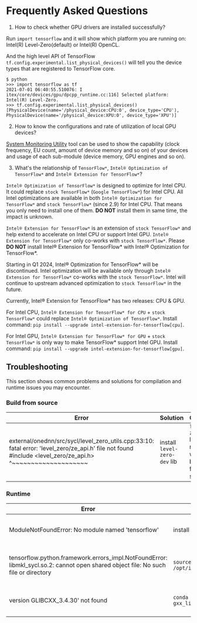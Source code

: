 # Frequently Asked Questions

1. How to check whether GPU drivers are installed successfully?

Run `import tensorflow` and it will show which platform you are running on: Intel(R) Level-Zero(default) or Intel(R) OpenCL.

And the high level API of TensorFlow `tf.config.experimental.list_physical_devices()` will tell you the device types that are registered to TensorFlow core.

```
$ python
>>> import tensorflow as tf
2021-07-01 06:40:55.510076: I itex/core/devices/gpu/dpcpp_runtime.cc:116] Selected platform: Intel(R) Level-Zero.
>>> tf.config.experimental.list_physical_devices()
[PhysicalDevice(name='/physical_device:CPU:0', device_type='CPU'), PhysicalDevice(name='/physical_device:XPU:0', device_type='XPU')]
```

   
2. How to know the configurations and rate of utilization of local GPU devices?

[System Monitoring Utility](https://github.com/intel/pti-gpu/tree/master/tools/sysmon) tool can be used to show the capability (clock frequency, EU count, amount of device memory and so on) of your devices and usage of each sub-module (device memory, GPU engines and so on).


3. What's the relationship of `TensorFlow*`, `Intel® Optimization of TensorFlow*` and `Intel® Extension for TensorFlow*`?

`Intel® Optimization of TensorFlow*` is designed to optimize for Intel CPU. It could replace `stock TensorFlow*` (`Google TensorFlow*`) for Intel CPU. All Intel optimizations are available in both `Intel® Optimization for TensorFlow*` and `stock TensorFlow*` (since 2.9) for Intel CPU. That means you only need to install one of them. **DO NOT** install them in same time, the impact is unknown.

`Intel® Extension for TensorFlow*` is an extension of `stock TensorFlow*` and help extend to accelerate on Intel CPU or support Intel GPU.
`Intel® Extension for TensorFlow*` only co-works with `stock TensorFlow*`. Please **DO NOT** install Intel® Extension for TensorFlow* with Intel® Optimization for TensorFlow*.

Starting in Q1 2024, Intel® Optimization for TensorFlow* will be discontinued. Intel optimization will be available only through `Intel® Extension for TensorFlow*` co-works with the `stock TensorFlow*`. Intel will continue to upstream advanced optimization to `stock TensorFlow*` in the future.

Currently, Intel® Extension for TensorFlow* has two releases: CPU & GPU.

For Intel CPU, `Intel® Extension for TensorFlow* for CPU` + `stock TensorFlow*` could replace `Intel® Optimization of TensorFlow*`. Install command: `pip install --upgrade intel-extension-for-tensorflow[cpu]`.

For Intel GPU, `Intel® Extension for TensorFlow* for GPU` + `stock TensorFlow*` is only way to make TensorFlow* support Intel GPU. Install command: `pip install --upgrade intel-extension-for-tensorflow[gpu]`.

## Troubleshooting

This section shows common problems and solutions for compilation and runtime issues you may encounter.



### Build from source

| Error                                                        | Solution                     | Comments                                                 |
| ------------------------------------------------------------ | ---------------------------- | -------------------------------------------------------- |
| external/onednn/src/sycl/level_zero_utils.cpp:33:10: fatal error: 'level_zero/ze_api.h' file not found<br/>#include <level_zero/ze_api.h><br/>         ^~~~~~~~~~~~~~~~~~~~~ | install `level-zero-dev` lib | `level-zero-dev` lib is needed when building from source |



### Runtime

| Error                                                        | Solution                              | Comments                            |
| ------------------------------------------------------------ | ------------------------------------- | ----------------------------------- |
| ModuleNotFoundError: No module named 'tensorflow'            | install TensorFlow                    | ITEX depends on TensorFlow          |
| tensorflow.python.framework.errors_impl.NotFoundError: libmkl_sycl.so.2: cannot open shared object file: No such file or directory | `source /opt/intel/oneapi/setvars.sh` | set env vars of oneAPI Base Toolkit |
| version GLIBCXX_3.4.30' not found | `conda install -c conda-forge gxx_linux-64==12.1.0` | install higher version glibcxx |  




